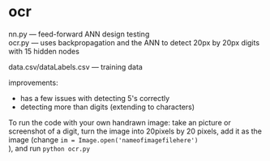 # ocr
nn.py — feed-forward ANN design testing
<br>
ocr.py — uses backpropagation and the ANN to detect 20px by 20px digits with 15 hidden nodes

data.csv/dataLabels.csv — training data

improvements: 
- has a few issues with detecting 5's correctly
- detecting more than digits (extending to characters)


To run the code with your own handrawn image: take an picture or screenshot of a digit, turn the image into 20pixels by 20 pixels, add it as the image (change <code>im = Image.open('nameofimagefilehere') </code>), and run <code>python ocr.py</code>




